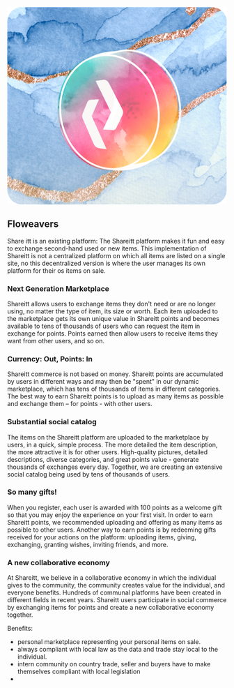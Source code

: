 <div style="text-align: center;">

![](img/left_right.png)

</div>

## Floweavers

Share itt is an existing platform: The Shareitt platform makes it fun and easy to exchange second-hand used or new items.  This implementation of Shareitt is not a centralized platform on which all items are listed on a single site, no this decentralized version is where the user manages its own platform for their os items on sale.

<!--
Insert a graph that shows that everyone has their own marketplace own which they can sell anything.  Meant for communities to enhance local trade without loosing control. 
-->

### Next Generation Marketplace

Shareitt allows users to exchange items they don't need or are no longer using, no matter the type of item, its size or worth. Each item uploaded to the marketplace gets its own unique value in Shareitt points and becomes available to tens of thousands of users who can request the item in exchange for points. Points earned then allow users to receive items they want from other users, and so on.

### Currency: Out, Points: In

Shareitt commerce is not based on money. Shareitt points are accumulated by users in different ways and may then be "spent" in our dynamic marketplace, which has tens of thousands of items in different categories. The best way to earn Shareitt points is to upload as many items as possible and exchange them – for points - with other users.

### Substantial social catalog

The items on the Shareitt platform are uploaded to the marketplace by users, in a quick, simple process. The more detailed the item description, the more attractive it is for other users. High-quality pictures, detailed descriptions, diverse categories, and great points value - generate thousands of exchanges every day. Together, we are creating an extensive social catalog being used by tens of thousands of users.

### So many gifts!

When you register, each user is awarded with 100 points as a welcome gift so that you may enjoy the experience on your first visit. In order to earn Shareitt points, we recommended uploading and offering as many items as possible to other users. Another way to earn points is by redeeming gifts received for your actions on the platform: uploading items, giving, exchanging, granting wishes, inviting friends, and more.

### A new collaborative economy

At Shareitt, we believe in a collaborative economy in which the individual gives to the community, the community creates value for the individual, and everyone benefits. Hundreds of communal platforms have been created in different fields in recent years. Shareitt users participate in social commerce by exchanging items for points and create a new collaborative economy together.

Benefits:
- personal marketplace representing your personal items on sale.
- always compliant with local law as the data and trade stay local to the individual.
- intern community on country trade, seller and buyers have to make themselves compliant with local legislation
-

